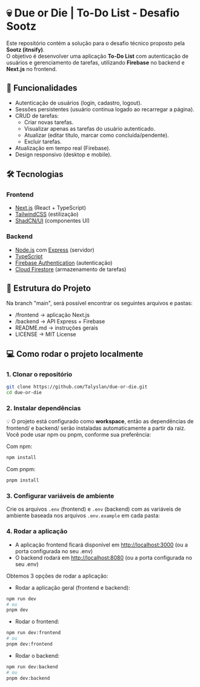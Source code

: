 # 💀 Due or Die | To-Do List - Desafio Sootz

Este repositório contém a solução para o desafio técnico proposto pela **Sootz (itnsify)**.  
O objetivo é desenvolver uma aplicação **To-Do List** com autenticação de usuários e gerenciamento de tarefas, utilizando **Firebase** no backend e **Next.js** no frontend.

## 📌 Funcionalidades

- Autenticação de usuários (login, cadastro, logout).
- Sessões persistentes (usuário continua logado ao recarregar a página).
- CRUD de tarefas:
  - Criar novas tarefas.
  - Visualizar apenas as tarefas do usuário autenticado.
  - Atualizar (editar título, marcar como concluída/pendente).
  - Excluir tarefas.
- Atualização em tempo real (Firebase).
- Design responsivo (desktop e mobile).

## 🛠️ Tecnologias

### Frontend

- [Next.js](https://nextjs.org/) (React + TypeScript)
- [TailwindCSS](https://tailwindcss.com/) (estilização)
- [ShadCN/UI](https://ui.shadcn.com/) (componentes UI)

### Backend

- [Node.js](https://nodejs.org/) com [Express](https://expressjs.com/) (servidor)
- [TypeScript](https://www.typescriptlang.org/)
- [Firebase Authentication](https://firebase.google.com/docs/auth) (autenticação)
- [Cloud Firestore](https://firebase.google.com/docs/firestore) (armazenamento de tarefas)

## 📂 Estrutura do Projeto

Na branch "main", será possível encontrar os seguintes arquivos e pastas:

- /frontend → aplicação Next.js
- /backend → API Express + Firebase
- README.md → instruções gerais
- LICENSE → MIT License

## 💻 Como rodar o projeto localmente

### 1. Clonar o repositório

```bash
git clone https://github.com/Talyslan/due-or-die.git
cd due-or-die
```

### 2. Instalar dependências

💡 O projeto está configurado como **workspace**, então as dependências de frontend/ e backend/ serão instaladas automaticamente a partir da raiz.
Você pode usar npm ou pnpm, conforme sua preferência:

Com npm:

```bash
npm install
```

Com pnpm:

```bash
pnpm install
```

### 3. Configurar variáveis de ambiente

Crie os arquivos `.env` (frontend) e `.env` (backend) com as variáveis de ambiente baseada nos arquivos `.env.example` em cada pasta:

### 4. Rodar a aplicação

- A aplicação frontend ficará disponível em <http://localhost:3000> (ou a porta configurada no seu .env)
- O backend rodará em <http://localhost:8080> (ou a porta configurada no seu .env)

Obtemos 3 opções de rodar a aplicação:

- Rodar a aplicação geral (frontend e backend):

```bash
npm run dev
# ou
pnpm dev
```

- Rodar o frontend:

```bash
npm run dev:frontend
# ou
pnpm dev:frontend
```

- Rodar o backend:

```bash
npm run dev:backend
# ou
pnpm dev:backend
```
